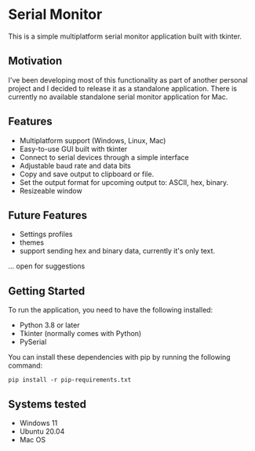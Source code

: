# Serial Monitor

This is a simple multiplatform serial monitor application built with tkinter.

## Motivation

I've been developing most of this functionality as part of another personal project and I decided
to release it as a standalone application.
There is currently no available standalone serial monitor application for Mac.

## Features

- Multiplatform support (Windows, Linux, Mac)
- Easy-to-use GUI built with tkinter
- Connect to serial devices through a simple interface
- Adjustable baud rate and data bits
- Copy and save output to clipboard or file.
- Set the output format for upcoming output to: ASCII, hex, binary.
- Resizeable window

## Future Features

- Settings profiles
- themes
- support sending hex and binary data, currently it's only text.

... open for suggestions

## Getting Started

To run the application, you need to have the following installed:

- Python 3.8 or later
- Tkinter (normally comes with Python)
- PySerial

You can install these dependencies with pip by running the following command:

`pip install -r pip-requirements.txt`


## Systems tested

- Windows 11
- Ubuntu 20.04
- Mac OS
